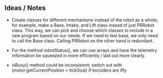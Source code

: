 ## Ideas / Notes

* Create classes for different mechanisms instead of the robot as a whole; for example, make a Base, Intake, and Lift class insead of just PRRobot class. 
This way, we can pick and choose which classes to include in a new program based on our needs.
If we need to test base, we only need to call the Base class. Calling PRRobot on the other hand is redundant. 

* For the method robotStatus(), we can use arrays and have the telemetry information be squeezed in more efficiently / laid out more clearly. 

* isBusy() method could be inconsistent; switch out with (motor.getCurrentPosition < tickGoal) if encoders are iffy
